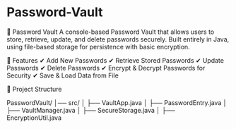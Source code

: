 # Password-Vault




🔐 Password Vault 
A console-based Password Vault that allows users to store, retrieve, update, and delete passwords securely. Built entirely in Java, using file-based storage for persistence with basic encryption.

📌 Features
✔ Add New Passwords
✔ Retrieve Stored Passwords
✔ Update Passwords
✔ Delete Passwords
✔ Encrypt & Decrypt Passwords for Security
✔ Save & Load Data from File

📂 Project Structure

PasswordVault/
│── src/
│   ├── VaultApp.java
│   ├── PasswordEntry.java
│   ├── VaultManager.java
│   ├── SecureStorage.java
│   ├── EncryptionUtil.java

